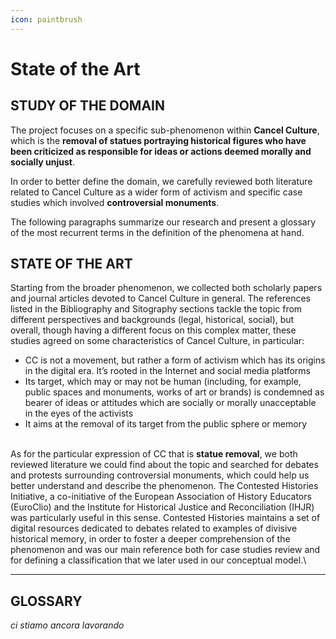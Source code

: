 ```yaml
---
icon: paintbrush
---
```


# State of the Art

## STUDY OF THE DOMAIN

The project focuses on a specific sub-phenomenon within **Cancel Culture**, which is the **removal of statues portraying historical figures who have been criticized as responsible for ideas or actions deemed morally and socially unjust**.

In order to better define the domain, we carefully reviewed both literature related to Cancel Culture as a wider form of activism and specific case studies which involved **controversial monuments**.

The following paragraphs summarize our research and present a glossary of the most recurrent terms in the definition of the phenomena at hand.

## STATE OF THE ART

Starting from the broader phenomenon, we collected both scholarly papers and journal articles devoted to Cancel Culture in general. The references listed in the Bibliography and Sitography sections tackle the topic from different perspectives and backgrounds (legal, historical, social), but overall, though having a different focus on this complex matter, these studies agreed on some characteristics of Cancel Culture, in particular:

* CC is not a movement, but rather a form of activism which has its origins in the digital era. It’s rooted in the Internet and social media platforms
* Its target, which may or may not be human (including, for example, public spaces and monuments, works of art or brands) is condemned as bearer of ideas or attitudes which are socially or morally unacceptable in the eyes of the activists
* It aims at the removal of its target from the public sphere or memory

\
As for the particular expression of CC that is **statue removal**, we both reviewed literature we could find about the topic and searched for debates and protests surrounding controversial monuments, which could help us better understand and describe the phenomenon. The Contested Histories Initiative, a co-initiative of the European Association of History Educators (EuroClio) and the Institute for Historical Justice and Reconciliation (IHJR) was particularly useful in this sense. Contested Histories maintains a set of digital resources dedicated to debates related to examples of divisive historical memory, in order to foster a deeper comprehension of the phenomenon and was our main reference both for case studies review and for defining a classification that we later used in our conceptual model.\


***

## GLOSSARY

_ci stiamo ancora lavorando_&#x20;
